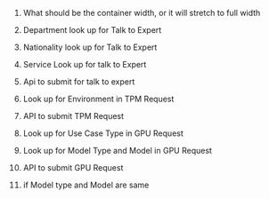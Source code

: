 
1. What should be the container width, or it will stretch to full width

2. Department look up for Talk to Expert
3. Nationality look up for Talk to Expert
4. Service Look up for talk to Expert
5. Api to submit for talk to expert

6. Look up for Environment in TPM Request
7. API to submit TPM Request

8. Look up for Use Case Type in GPU Request
9. Look up for Model Type and Model in GPU Request
10.  API to submit GPU Request

11. if Model type and Model are same 